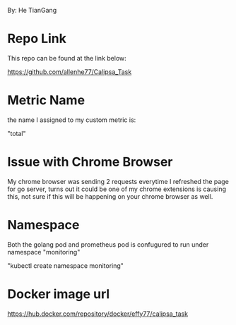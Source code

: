 

By: He TianGang

# Repo Link

This repo can be found at the link below:

https://github.com/allenhe77/Calipsa_Task

# Metric Name

the name I assigned to my custom metric is:

"total"

# Issue with Chrome Browser

My chrome browser was sending 2 requests everytime I refreshed the page for go server, 
turns out it could be one of my chrome extensions is causing this, not sure if this
will be happening on your chrome browser as well.


# Namespace 

Both the golang pod and prometheus pod is confugured to run under namespace "monitoring"

"kubectl create namespace monitoring"


# Docker image url

https://hub.docker.com/repository/docker/effy77/calipsa_task

